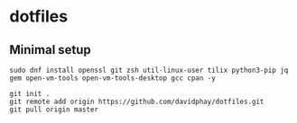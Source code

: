 # dotfiles


## Minimal setup
```
sudo dnf install openssl git zsh util-linux-user tilix python3-pip jq gem open-vm-tools open-vm-tools-desktop gcc cpan -y

```

```
git init .
git remote add origin https://github.com/davidphay/dotfiles.git
git pull origin master
```
